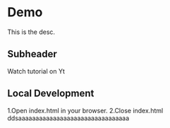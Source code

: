 # Demo

This is the desc.

## Subheader

Watch tutorial on Yt

## Local Development

1.Open index.html in your browser.
2.Close index.html
ddsaaaaaaaaaaaaaaaaaaaaaaaaaaaaaaaa